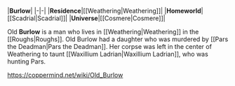 |**Burlow**|
|-|-|
|**Residence**|[[Weathering\|Weathering]]|
|**Homeworld**|[[Scadrial\|Scadrial]]|
|**Universe**|[[Cosmere\|Cosmere]]|

Old **Burlow** is a man who lives in [[Weathering\|Weathering]] in the [[Roughs\|Roughs]].
Old Burlow had a daughter who was murdered by [[Pars the Deadman\|Pars the Deadman]]. Her corpse was left in the center of Weathering to taunt [[Waxillium Ladrian\|Waxillium Ladrian]], who was hunting Pars.



https://coppermind.net/wiki/Old_Burlow